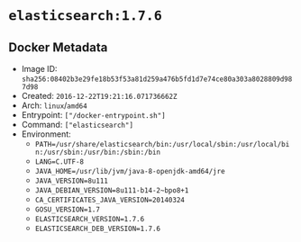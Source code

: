# `elasticsearch:1.7.6`

## Docker Metadata

- Image ID: `sha256:08402b3e29fe18b53f53a81d259a476b5fd1d7e74ce80a303a8028809d987d98`
- Created: `2016-12-22T19:21:16.071736662Z`
- Arch: `linux`/`amd64`
- Entrypoint: `["/docker-entrypoint.sh"]`
- Command: `["elasticsearch"]`
- Environment:
  - `PATH=/usr/share/elasticsearch/bin:/usr/local/sbin:/usr/local/bin:/usr/sbin:/usr/bin:/sbin:/bin`
  - `LANG=C.UTF-8`
  - `JAVA_HOME=/usr/lib/jvm/java-8-openjdk-amd64/jre`
  - `JAVA_VERSION=8u111`
  - `JAVA_DEBIAN_VERSION=8u111-b14-2~bpo8+1`
  - `CA_CERTIFICATES_JAVA_VERSION=20140324`
  - `GOSU_VERSION=1.7`
  - `ELASTICSEARCH_VERSION=1.7.6`
  - `ELASTICSEARCH_DEB_VERSION=1.7.6`
